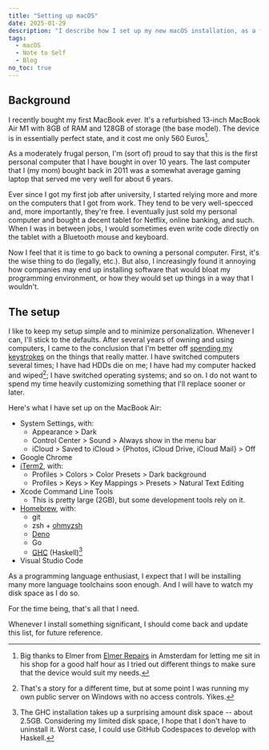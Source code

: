```yaml
---
title: "Setting up macOS"
date: 2025-01-29
description: "I describe how I set up my new macOS installation, as a future reminder."
tags:
  - macOS
  - Note to Self
  - Blog
no_toc: true
---
```


## Background

I recently bought my first MacBook ever. It's a refurbished 13-inch MacBook Air
M1 with 8GB of RAM and 128GB of storage (the base model). The device is in
essentially perfect state, and it cost me only 560 Euros[^1].

As a moderately frugal person, I'm (sort of) proud to say that this is the first
personal computer that I have bought in over 10 years. The last computer that I
(my mom) bought back in 2011 was a somewhat average gaming laptop that served me
very well for about 6 years.

Ever since I got my first job after university, I started relying more and more
on the computers that I got from work. They tend to be very well-specced and,
more importantly, they're free. I eventually just sold my personal computer and
bought a decent tablet for Netflix, online banking, and such. When I was in
between jobs, I would sometimes even write code directly on the tablet with a
Bluetooth mouse and keyboard.

Now I feel that it is time to go back to owning a personal computer. First, it's
the wise thing to do (legally, etc.). But also, I increasingly found it annoying
how companies may end up installing software that would bloat my programming
environment, or how they would set up things in a way that I wouldn't.

## The setup

I like to keep my setup simple and to minimize personalization. Whenever I can,
I'll stick to the defaults. After several years of owning and using computers, I
came to the conclusion that I'm better off
[spending my keystrokes](https://www.hanselman.com/blog/do-they-deserve-the-gift-of-your-keystrokes)
on the things that really matter. I have switched computers several times; I
have had HDDs die on me; I have had my computer hacked and wiped[^2]; I have
switched operating systems; and so on. I do not want to spend my time heavily
customizing something that I'll replace sooner or later.

Here's what I have set up on the MacBook Air:

- System Settings, with:
  - Appearance > Dark
  - Control Center > Sound > Always show in the menu bar
  - iCloud > Saved to iCloud > {Photos, iCloud Drive, iCloud Mail} > Off
- Google Chrome
- [iTerm2](https://iterm2.com/), with:
  - Profiles > Colors > Color Presets > Dark background
  - Profiles > Keys > Key Mappings > Presets > Natural Text Editing
- Xcode Command Line Tools
  - This is pretty large (2GB), but some development tools rely on it.
- [Homebrew](https://brew.sh/), with:
  - git
  - zsh + [ohmyzsh](https://ohmyz.sh/)
  - [Deno](https://deno.com/)
  - Go
  - [GHC](https://www.haskell.org/) (Haskell)[^3]
- Visual Studio Code

As a programming language enthusiast, I expect that I will be installing many
more language toolchains soon enough. And I will have to watch my disk space as
I do so.

For the time being, that's all that I need.

Whenever I install something significant, I should come back and update this
list, for future reference.

[^1]: Big thanks to Elmer from [Elmer Repairs](https://www.elmerrepairs.com/) in
    Amsterdam for letting me sit in his shop for a good half hour as I tried out
    different things to make sure that the device would suit my needs.

[^2]: That's a story for a different time, but at some point I was running my
    own public server on Windows with no access controls. Yikes.

[^3]: The GHC installation takes up a surprising amount disk space -- about
    2.5GB. Considering my limited disk space, I hope that I don't have to
    uninstall it. Worst case, I could use GitHub Codespaces to develop with
    Haskell.
